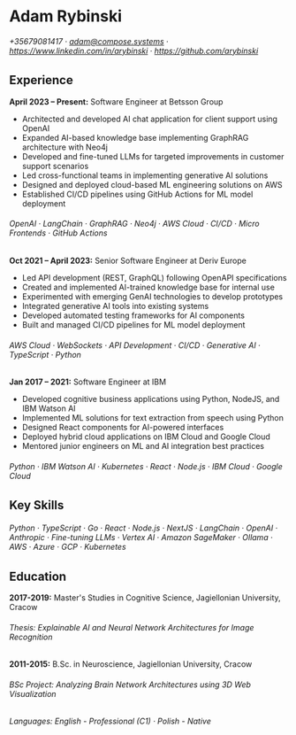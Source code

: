 # Adam Rybinski

###### +35679081417 · adam@compose.systems · https://www.linkedin.com/in/arybinski · https://github.com/arybinski

## Experience

**April 2023 – Present:** Software Engineer at Betsson Group
- Architected and developed AI chat application for client support using OpenAI
- Expanded AI-based knowledge base implementing GraphRAG architecture with Neo4j
- Developed and fine-tuned LLMs for targeted improvements in customer support scenarios
- Led cross-functional teams in implementing generative AI solutions
- Designed and deployed cloud-based ML engineering solutions on AWS
- Established CI/CD pipelines using GitHub Actions for ML model deployment
###### OpenAI · LangChain · GraphRAG · Neo4j · AWS Cloud · CI/CD · Micro Frontends · GitHub Actions

**Oct 2021 – April 2023:** Senior Software Engineer at Deriv Europe 
- Led API development (REST, GraphQL) following OpenAPI specifications
- Created and implemented AI-trained knowledge base for internal use
- Experimented with emerging GenAI technologies to develop prototypes
- Integrated generative AI tools into existing systems
- Developed automated testing frameworks for AI components
- Built and managed CI/CD pipelines for ML model deployment
###### AWS Cloud · WebSockets · API Development · CI/CD · Generative AI · TypeScript · Python

**Jan 2017 – 2021:** Software Engineer at IBM
- Developed cognitive business applications using Python, NodeJS, and IBM Watson AI
- Implemented ML solutions for text extraction from speech using Python
- Designed React components for AI-powered interfaces
- Deployed hybrid cloud applications on IBM Cloud and Google Cloud
- Mentored junior engineers on ML and AI integration best practices
###### Python · IBM Watson AI · Kubernetes · React · Node.js · IBM Cloud · Google Cloud

## Key Skills
###### Python · TypeScript · Go · React · Node.js · NextJS · LangChain · OpenAI · Anthropic · Fine-tuning LLMs · Vertex AI · Amazon SageMaker · Ollama · AWS · Azure · GCP · Kubernetes

## Education

**2017-2019:** Master's Studies in Cognitive Science, Jagiellonian University, Cracow
###### Thesis: Explainable AI and Neural Network Architectures for Image Recognition 

**2011-2015:** B.Sc. in Neuroscience, Jagiellonian University, Cracow
###### BSc Project: Analyzing Brain Network Architectures using 3D Web Visualization

###### Languages: English - Professional (C1) · Polish - Native
